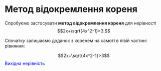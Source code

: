 # Метод відокремлення кореня

Спробуємо застосувати **метод відокремлення кореня** для нерівності $$2x+\sqrt{4x^2-1}>3.$$

Спочатку залишаємо доданок з коренем на самоті в лівій частині рівняння:

$$2x+\sqrt{4x^2-1}>3$$ <span style="text-align: right; color:blue;">Вихідна нерівність</span>